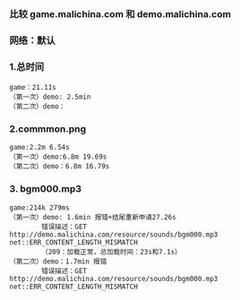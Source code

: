 ### 比较 game.malichina.com 和 demo.malichina.com
### 网络：默认


### 1.总时间
    game：21.11s
    （第一次）demo: 2.5min
    （第二次）demo：
### 2.commmon.png
    game:2.2m 6.54s
    （第一次）demo:6.8m 19.69s
    （第二次）demo：6.8m 16.79s
### 3. bgm000.mp3
    game:214k 279ms
    （第一次）demo: 1.6min 报错+结尾重新申请27.26s
            错误描述：GET http://demo.malichina.com/resource/sounds/bgm000.mp3 net::ERR_CONTENT_LENGTH_MISMATCH
            （209：加载正常，总加载时间：23s和7.1s）
    （第二次）demo：1.7min 报错
            错误描述：GET http://demo.malichina.com/resource/sounds/bgm000.mp3 net::ERR_CONTENT_LENGTH_MISMATCH